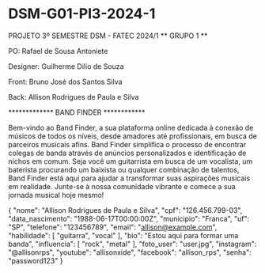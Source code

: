 # DSM-G01-PI3-2024-1
PROJETO 3º SEMESTRE DSM - FATEC 2024/1 ** GRUPO 1 **

PO: Rafael de Sousa Antoniete

Designer: Guilherme Dilio de Souza

Front: Bruno José dos Santos Silva

Back: Allison Rodrigues de Paula e Silva

************* BAND FINDER ************

Bem-vindo ao Band Finder, a sua plataforma online dedicada à conexão de músicos de todos os níveis, desde amadores até profissionais, em busca de parceiros musicais afins. Band Finder simplifica o processo de encontrar colegas de banda através de anúncios personalizados e identificação de nichos em comum. Seja você um guitarrista em busca de um vocalista, um baterista procurando um baixista ou qualquer combinação de talentos, Band Finder está aqui para ajudar a transformar suas aspirações musicais em realidade. Junte-se à nossa comunidade vibrante e comece a sua jornada musical hoje mesmo!

{
  "nome": "Allison Rodrigues de Paula e Silva",
  "cpf": "126.456.799-03",
  "data_nascimento": "1988-06-17T00:00:00Z",
  "municipio": "Franca",
  "uf": "SP",
  "telefone": "123456789",
  "email": "allison@example.com",
  "habilidade": [
    "guitarra",
    "vocal"
  ],
  "bio": "Estou aqui para formar uma banda",
  "influencia": [
    "rock",
    "metal"
  ],
  "foto_user": "user.jpg",
  "instagram": "@allisonrps",
  "youtube": "allisonxide",
  "facebook": "allison_rps",
  "senha": "password123"
}
